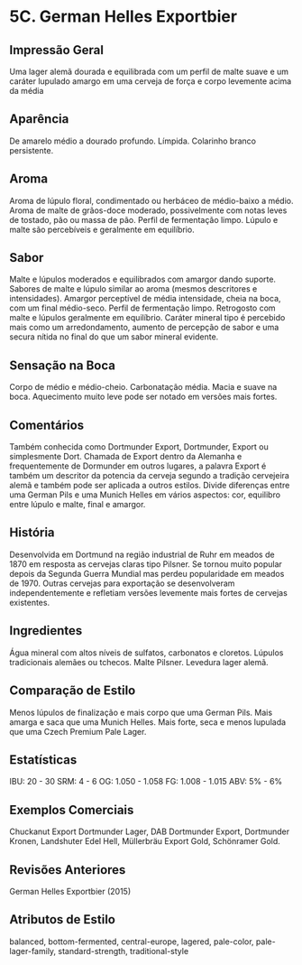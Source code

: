# 5C. German Helles Exportbier

## Impressão Geral

Uma lager alemã dourada e equilibrada com um perfil de malte suave e um caráter lupulado amargo em uma cerveja de força e corpo levemente acima da média

## Aparência

De amarelo médio a dourado profundo. Límpida. Colarinho branco persistente.

## Aroma

Aroma de lúpulo floral, condimentado ou herbáceo de médio-baixo a médio. Aroma de malte de grãos-doce moderado, possivelmente com notas leves de tostado, pão ou massa de pão. Perfil de fermentação limpo. Lúpulo e malte são percebíveis e geralmente em equilíbrio.

## Sabor

Malte e lúpulos moderados e equilibrados com amargor dando suporte. Sabores de malte e lúpulo similar ao aroma (mesmos descritores e intensidades). Amargor perceptível de média intensidade, cheia na boca, com um final médio-seco. Perfil de fermentação limpo. Retrogosto com malte e lúpulos geralmente em equilíbrio. Caráter mineral tipo é percebido mais como um arredondamento, aumento de percepção de sabor e uma secura nítida no final do que um sabor mineral evidente.

## Sensação na Boca

Corpo de médio e médio-cheio. Carbonatação média. Macia e suave na boca. Aquecimento muito leve pode ser notado em versões mais fortes.

## Comentários

Também conhecida como Dortmunder Export, Dortmunder, Export ou simplesmente Dort. Chamada de Export dentro da Alemanha e frequentemente de Dormunder em outros lugares, a palavra Export é também um descritor da potencia da cerveja segundo a tradição cervejeira alemã e também pode ser aplicada a outros estilos. Divide diferenças entre uma German Pils e uma Munich Helles em vários aspectos: cor, equilibro entre lúpulo e malte, final e amargor.

## História

Desenvolvida em Dortmund na região industrial de Ruhr em meados de 1870 em resposta as cervejas claras tipo Pilsner. Se tornou muito popular depois da Segunda Guerra Mundial mas perdeu popularidade em meados de 1970. Outras cervejas para exportação se desenvolveram independentemente e refletiam versões levemente mais fortes de cervejas existentes.

## Ingredientes

Água mineral com altos níveis de sulfatos, carbonatos e cloretos. Lúpulos tradicionais alemães ou tchecos. Malte Pilsner. Levedura lager alemã.

## Comparação de Estilo

Menos lúpulos de finalização e mais corpo que uma German Pils. Mais amarga e saca que uma Munich Helles. Mais forte, seca e menos lupulada que uma Czech Premium Pale Lager.

## Estatísticas

IBU: 20 - 30
SRM: 4 - 6
OG: 1.050 - 1.058
FG: 1.008 - 1.015
ABV: 5% - 6%

## Exemplos Comerciais

Chuckanut Export Dortmunder Lager, DAB Dortmunder Export, Dortmunder Kronen, Landshuter Edel Hell, Müllerbräu Export Gold, Schönramer Gold.

## Revisões Anteriores

German Helles Exportbier (2015)

## Atributos de Estilo

balanced, bottom-fermented, central-europe, lagered, pale-color, pale-lager-family, standard-strength, traditional-style